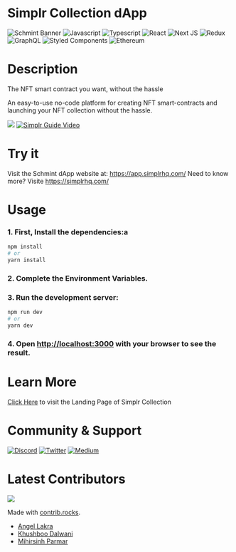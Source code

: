 # Simplr Collection dApp
![Schmint Banner](https://images.ctfassets.net/j9ge5krwd0zh/5Ve2o310bLo0VvW8KG6jTE/333d8a7fe9596f82d14a21a6972d8f0d/Frame_287.png?h=600 "Simplr Collection Banner")
![Javascript](https://img.shields.io/badge/JavaScript-F7DF1E?style=for-the-badge&logo=javascript&logoColor=black)
![Typescript](https://img.shields.io/badge/TypeScript-007ACC?style=for-the-badge&logo=typescript&logoColor=white)
![React](https://img.shields.io/badge/react-%2320232a.svg?style=for-the-badge&logo=react&logoColor=%2361DAFB)
![Next JS](https://img.shields.io/badge/Next-black?style=for-the-badge&logo=next.js&logoColor=white)
![Redux](https://img.shields.io/badge/redux-%23593d88.svg?style=for-the-badge&logo=redux&logoColor=white)
![GraphQL](https://img.shields.io/badge/-GraphQL-E10098?style=for-the-badge&logo=graphql&logoColor=white)
![Styled Components](https://img.shields.io/badge/styled--components-DB7093?style=for-the-badge&logo=styled-components&logoColor=white)
![Ethereum](https://img.shields.io/badge/Ethereum-3C3C3D?style=for-the-badge&logo=Ethereum&logoColor=white)

# Description
The NFT smart contract you want, without the hassle

An easy-to-use no-code platform for creating NFT smart-contracts and launching your NFT collection without the hassle.

[![](https://markdown-videos.deta/youtube/0fR5XyS2pL0)](https://youtu.be/0fR5XyS2pL0)
[![Simplr Guide Video](http://img.youtube.com/vi/0fR5XyS2pL0/0.jpg)](http://www.youtube.com/watch?v=0fR5XyS2pL0 "Simplr Guide Video")

# Try it
Visit the Schmint dApp website at: https://app.simplrhq.com/
Need to know more? Visite https://simplrhq.com/

# Usage

### 1. First, Install the dependencies:a
```bash
npm install
# or
yarn install
```

### 2. Complete the Environment Variables.

### 3. Run the development server:

```bash
npm run dev
# or
yarn dev
```

### 4. Open [http://localhost:3000](http://localhost:3000) with your browser to see the result.

# Learn More

[Click Here](https://simplrhq.com/) to visit the Landing Page of Simplr Collection

# Community & Support
[![Discord](https://img.shields.io/badge/Discord-7289DA?style=for-the-badge&logo=discord&logoColor=white)](https://discord.gg/VA5fgcRJtS)
[![Twitter](https://img.shields.io/badge/Twitter-1DA1F2?style=for-the-badge&logo=twitter&logoColor=white)](https://twitter.com/simplrhq/)
[![Medium](https://img.shields.io/badge/Medium-12100E?style=for-the-badge&logo=medium&logoColor=white)](https://simplrhq.medium.com/)

# Latest Contributors
<a href="https://github.com/chain-labs/simplr-collection-dapp/graphs/contributors">
  <img src="https://contrib.rocks/image?repo=chain-labs/schmint-lp" />
</a>

Made with [contrib.rocks](https://contrib.rocks).

- [Angel Lakra](https://github.com/angel112)
- [Khushboo Dalwani](https://github.com/Khushboo1008)
- [Mihirsinh Parmar](https://github.com/codebuster22)
